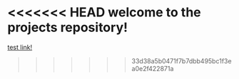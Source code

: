 <<<<<<< HEAD
welcome to the projects repository!
=======
 [test link!](bageldog.github.io/blob/master/test.md)
>>>>>>> 33d38a5b0471f7b7dbb495bc1f3ea0e2f422871a
